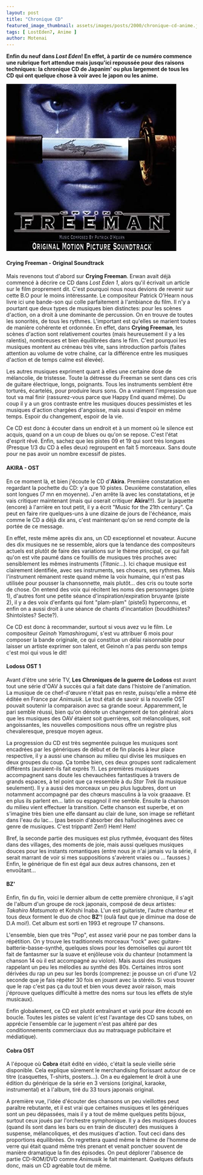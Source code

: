 ```yaml
---
layout: post
title: "Chronique CD"
featured_image_thumbnail: assets/images/posts/2000/chronique-cd-anime.jpg
tags: [ LostEden7, Anime ]
author: Motenai
---
```


**Enfin du neuf dans *Lost Eden*! En effet, à partir de ce numéro commence une rubrique fort attendue mais jusqu'ici repoussée pour des raisons techniques: la chronique CD de Japanim' ou plus largement de tous les CD qui ont quelque chose à voir avec le japon ou les anime.**

![Crying Freeman OST](assets/images/posts/2000/chronique-cd-anime.jpg)

#### Crying Freeman - Original Soundtrack

Mais revenons tout d'abord sur **Crying Freeman**. Erwan avait déjà commencé à décrire ce CD dans *Lost Eden 1*, alors qu'il écrivait un article sur le film proprement dit. C'est pourquoi nous nous devions de revenir sur cette B.O pour le moins intéressante. Le compositeur Patrick O'Hearn nous livre ici une bande-son qui colle parfaitement à l'ambiance du film. Il n'y a pourtant que deux types de musiques bien distinctes: pour les scènes d'action, on a droit à une dominante de percussion. On en trouve de toutes les sonorités, de tous les rythmes. L'important est qu'elles se marient toutes de manière cohérente et ordonnée. En effet, dans **Crying Freeman**, les scènes d'action sont relativement courtes (mais heureusement il y a les ralentis), nombreuses et bien équilibrées dans le film. C'est pourquoi les musiques montent au créneau très vite, sans introduction parfois (faites attention au volume de votre chaîne, car la différence entre les musiques d'action et de temps calme est élevée).

Les autres musiques expriment quant à elles une certaine dose de mélancolie, de tristesse. Toute la détresse du Freeman se sent dans ces cris de guitare électrique, longs, poignants. Tous les instruments semblent être torturés, écartelés, pour produire leurs sons. On a vraiment l'impression que tout va mal finir (rassurez-vous parce que Happy End quand même). Du coup il y a un gros contraste entre les musiques douces pessimistes et les musiques d'action chargées d'angoisse, mais aussi d'espoir en même temps. Espoir du changement, espoir de la vie. 

Ce CD est donc à écouter dans un endroit et à un moment où le silence est acquis, quand on a un coup de blues ou qu'on se repose. C'est l'état d'esprit rêvé. Enfin, sachez que les pistes 09 et 19 qui sont très longues (Presque 1/3 du CD à elles deux) regroupent en fait 5 morceaux. Sans doute pour ne pas avoir un nombre excessif de pistes.

#### AKIRA - OST

En ce moment là, et bien j'écoute le CD d'**Akira**. Première constatation en regardant la pochette du CD: y'a que 10 pistes. Deuxième constatation, elles sont longues (7 mn en moyenne). J'en arrête là avec les constatations, et je vais critiquer maintenant (mais qui oserait critiquer **Akira**!!!). Sur la jaquette (encore) à l'arrière en tout petit, il y a écrit "Music for the 21th century". Ça peut en faire rire quelques-uns à une dizaine de jours de l'échéance, mais comme le CD a déjà dix ans, c'est maintenant qu'on se rend compte de la portée de ce message. 

En effet, reste même après dix ans, un  CD exceptionnel et novateur. Aucune des dix musiques ne se ressemble, alors que la tendance des compositeurs actuels est plutôt de faire des variations sur le thème principal, ce qui fait qu'on est vite paumé dans ce fouillis de musiques très proches avec sensiblement les mêmes instruments (*Titanic*...). Ici chaque musique est clairement identifiée, avec ses instruments, ses choeurs, ses rythmes.  Mais l'instrument rémanent reste quand même la voix humaine, qui n'est pas utilisée pour pousser la chansonnette, mais plutôt... des cris ou toute sorte de chose. On entend des voix qui récitent les noms des personnages (piste 1), d'autres font une petite séance d'inspiration/expiration bruyante (piste 2), il y a des voix d'enfants qui font "plam-plam" (piste5) hyperconnu, et enfin on a aussi droit à une séance de chants d'incantation (bouddhistes? Shintoïstes? Secte?).

Ce CD est donc à recommander, surtout si vous avez vu le film. Le compositeur *Geinoh Yamashirogumi*, s'est vu attribuer 6 mois pour composer la bande originale, ce qui constitue un délai raisonnable pour laisser un artiste exprimer son talent, et Geinoh n'a pas perdu son temps c'est moi qui vous le dit!

#### Lodoss OST 1

Avant d'être une série TV, **Les Chroniques de la guerre de Lodoss** est avant tout une série d'OAV à succès qui a fait date dans l'histoire de l'animation. La musique de ce chef-d'œuvre n'était pas en reste, puisqu'elle a même été éditée en France par *Animusik*. Le tout était de savoir si la nouvelle OST pouvait soutenir la comparaison avec sa grande soeur. Apparemment, le pari semble réussi, bien qu'on dénote un changement de ton général: alors que les musiques des OAV étaient soit guerrières, soit mélancoliques, soit angoissantes, les nouvelles compositions nous offre un registre plus chevaleresque, presque moyen ageux. 

La progression du CD est très segmentée puisque les musiques sont encadrées par les génériques de début et de fin placés à leur place respective, il y a aussi une chanson au milieu qui divise les musiques en deux groupes du coup. Ça tombe bien, ces deux groupes sont radicalement différents (auraient-ils fait exprès ?). Les premières musiques accompagnent sans doute les chevauchées fantastiques à travers de grands espaces, à tel point que ça ressemble à du *Star Trek* (la musique seulement). Il y a aussi des morceaux un peu plus lugubres, dont un notamment accompagné par des chœurs masculins à la voix graaaave. Et en plus ils parlent en... latin ou espagnol il me semble. Ensuite la chanson du milieu vient effectuer la transition. Cette chanson est superbe, et on s'imagine très bien une elfe dansant au clair de lune, son image se reflétant dans l'eau du lac... (pas besoin d'absorber des hallucinogènes avec ce genre de musiques. C'est trippant! Zen!) Hem! Hem! 

Bref, la seconde partie des musiques est plus rythmée, évoquant des fêtes dans des villages, des moments de joie, mais aussi quelques musiques douces pour les instants romantiques (entre nous je n'ai jamais vu la série, il serait marrant de voir si mes suppositions s'avèrent vraies ou ... fausses.)
Enfin, le générique de fin est égal aux deux autres chansons, zen et envoûtant...

#### BZ'

Enfin, fin du fin, voici le dernier album de cette première chronique, il s'agit de l'album d'un groupe de rock japonais, composé de deux artistes: *Takahiro Matsumoto* et Kohshi Inaba. L'un est guitariste, l'autre chanteur et tous deux forment le duo de choc **BZ'**! (oulà faut que je diminue ma dose de D.A moi!). Cet album est sorti en 1993 et regroupe 17 chansons. 

L'ensemble, bien que très "Pop", est assez varié pour ne pas tomber dans la répétition. On y trouve les traditionnels morceaux "rock" avec guitare-batterie-basse-synthé, quelques slows pour les demoiselles qui auront tôt fait de fantasmer sur la suave et enjôleuse voix du chanteur (notamment la chanson 14 où il est accompagné au violon). Mais aussi des musiques rappelant un peu les mélodies au synthé des 80s. Certaines intros sont dérivées du rap un peu sur les bords (comprenez: je pousse un cri d'une 1/2 seconde que je fais répéter 30 fois en jouant avec la stéréo. Si vous trouver que le rap c'est pas ça du tout et bien vous devez avoir raison, mais j'éprouve quelques difficulté à mettre des noms sur tous les effets de style musicaux). 

Enfin globalement, ce CD est plutôt entraînant et varié pour être écouté en boucle. Toutes les pistes se valent (c'est l'avantage des CD sans tubes, on apprécie l'ensemble car le jugement n'est pas altéré par des conditionnements commerciaux dus au matraquage publicitaire et médiatique).

#### Cobra OST

A l'époque où **Cobra** était édité en vidéo, c'était la seule vieille série disponible. Cela explique sûrement le merchandising florissant autour de ce titre (casquettes, T-shirts, posters...). On a eu également le droit à une édition du générique de la série en 3 versions (original, karaoke, instrumental) et à l'album, tiré du 33 tours japonais original. 

A première vue, l'idée d'écouter des chansons un peu vieillottes peut paraître rebutante, et il est vrai que certaines musiques et les génériques sont un peu dépassées, mais il y a tout de même quelques petits bijoux, surtout ceux joués par l'orchestre symphonique. Il y a des musiques douces (quand ils sont dans les bars ou en train de discuter) des musiques à suspense, mélancoliques, et des musiques d'action. Tout ceci dans des proportions équilibrées. On regrettera quand même le thème de l'homme de verre qui était quand même très prenant et venait ponctuer souvent de manière dramatique la fin des épisodes. On peut déplorer l'absence de partie CD-ROM/DVD comme *Animusik* le fait maintenant. Quelques défauts donc, mais un CD agréable tout de même.    


